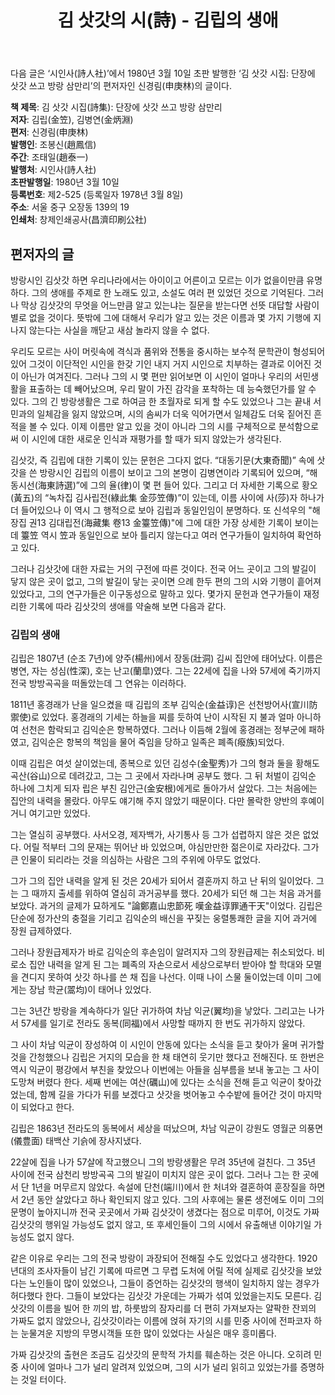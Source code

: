 ﻿---
title: "김 삿갓의 시(詩) - 김립의 생애"
tags:
  - korea
  - classic
  - literature
---

다음 글은 ‘시인사(詩人社)’에서 1980년 3월 10일 초판 발행한 ‘김 삿갓 시집: 단장에 삿갓 쓰고 방랑 삼만리’의 편저자인 신경림(申庚林)의 글이다.

__책 제목__: 김 삿갓 시집(詩集): 단장에 삿갓 쓰고 방랑 삼만리  
__저자__: 김립(金笠), 김병연(金炳淵)  
__편저__: 신경림(申庚林)  
__발행인__: 조봉신(趙鳳信)  
__주간__: 조태일(趙泰一)  
__발행처__: 시인사(詩人社)  
__초판발행일__: 1980년 3월 10일  
__등록번호__: 제2-525 (등록일자 1978년 3월 8일)  
__주소__: 서울 중구 오장동 139의 19  
__인쇄처__: 창제인쇄공사(昌濟印刷公社)

## 편저자의 글

방랑시인 김삿갓 하면 우리나라에서는 아이이고 어른이고 모르는 이가 없을이만큼 유명하다. 그의 생애를 주제로 한 노래도 있고, 소설도 여러 편 있었던 것으로 기억된다. 그러나 막상 김삿갓의 무엇을 어느만큼 알고 있는냐는 질문을 받는다면 선뜻 대답할 사람이 별로 없을 것이다. 뜻밖에 그에 대해서 우리가 알고 있는 것은 이름과 몇 가지 기행에 지나지 않는다는 사실을 깨닫고 새삼 놀라지 않을 수 없다.

우리도 모르는 사이 머릿속에 격식과 품위와 전통을 중시하는 보수적 문학관이 형성되어 있어 그것이 이단적인 시인을 한갖 기인 내지 거지 시인으로 치부하는 결과로 이어진 것이 아닌가 여겨진다. 그러나 그의 시 몇 편만 읽어보면 이 시인이 얼마나 우리의 서민생활을 표출하는 데 빼어났으며, 우리 말이 가진 감각을 포착하는 데 능숙했던가를 알 수 있다. 그의 긴 방랑생활은 그로 하여금 한 초월자로 되게 할 수도 있었으나 그는 끝내 서민과의 일체감을 잃지 않았으며, 시의 솜씨가 더욱 익어가면서 일체감도 더욱 짙어진 흔적을 볼 수 있다. 이제 이름만 알고 있을 것이 아니라 그의 시를 구체적으로 분석함으로써 이 시인에 대한 새로운 인식과 재평가를 할 때가 되지 않았는가 생각된다.

김삿갓, 즉 김립에 대한 기록이 있는 문헌은 그다지 없다. “대동기문(大東奇聞)” 속에 삿갓을 쓴 방랑시인 김립의 이름이 보이고 그의 본명이 김병연이라 기록되어 있으며, “해동시선(海東詩選)”에 그의 율(律)이 몇 편 들어 있다. 그리고 더 자세한 기록으로 황오(黃五)의 “녹차집 김사립전(綠此集 金莎笠傳)”이 있는데, 이름 사이에 사(莎)자 하나가 더 들어있으나 이 역시 그 행적으로 보아 김립과 동일인임이 분명하다. 또 신석우의 "해장집 권13 김대립전(海藏集 卷13 金籉笠傳)"에 그에 대한 가장 상세한 기록이 보이는데 籉笠 역시 笠과 동일인으로 보아 틀리지 않는다고 여러 연구가들이 일치하여 확언하고 있다.

그러나 김삿갓에 대한 자료는 거의 구전에 따른 것이다. 전국 어느 곳이고 그의 발길이 닿지 않은 곳이 없고, 그의 발길이 닿는 곳이면 으례 한두 편의 그의 시와 기행이 흩어져 있었다고, 그의 연구가들은 이구동성으로 말하고 있다. 몇가지 문헌과 연구가들이 재정리한 기록에 따라 김삿갓의 생애를 약술해 보면 다음과 같다.

### 김립의 생애

김립은 1807년 (순조 7년)에 양주(楊州)에서 장동(壯洞) 김씨 집안에 태어났다. 이름은 병연, 자는 성심(性深), 호는 난고(蘭皐)였다. 그는 22세에 집을 나와 57세에 죽기까지 전국 방방곡곡을 떠돌았는데 그 연유는 이러하다.

1811년 홍경래가 난을 일으켰을 때 김립의 조부 김익순(金益谆)은 선천방어사(宣川防禦使)로 있었다. 홍경래의 기세는 하늘을 찌를 듯하여 난이 시작된 지 불과 얼마 아니하여 선천은 함락되고 김익순은 항복하였다. 그러나 이듬해 2월에 홍경래는 정부군에 패하였고, 김익순은 항복의 책임을 물어 죽임을 당하고 일족은 폐족(癈族)되었다.

이때 김립은 여섯 살이었는데, 종복으로 있던 김성수(金聖秀)가 그의 형과 둘을 황해도 곡산(谷山)으로 데려갔고, 그는 그 곳에서 자라나며 공부도 했다. 그 뒤 처벌이 김익순 하나에 그치게 되자 립은 부친 김안근(金安根)에게로 돌아가서 살았다. 그는 처음에는 집안의 내력을 몰랐다. 아무도 얘기해 주지 않았기 때문이다. 다만 몰락한 양반의 후예이거니 여기고만 있었다.

그는 열심히 공부했다. 사서오경, 제자백가, 사기통사 등 그가 섭렵하지 않은 것은 없었다. 어릴 적부터 그의 문재는 뛰어난 바 있었으며, 야심만만한 젊은이로 자라갔다. 그가 큰 인물이 되리라는 것을 의심하는 사람은 그의 주위에 아무도 없었다.

그가 그의 집안 내력을 알게 된 것은 20세가 되어서 결혼까지 하고 난 뒤의 일이었다. 그는 그 때까지 출세를 위하여 열심히 과거공부를 했다. 20세가 되던 해 그는 처음 과거를 보았다. 과거의 글제가 묘하게도 "論鄭嘉山忠節死 嘆金益谆罪通干天"이었다. 김립은 단순에 정가산의 충절을 기리고 김익순의 배신을 꾸짖는 웅렬통쾌한 글을 지어 과거에 장원 급제하였다.

그러나 장원급제자가 바로 김익순의 후손임이 알려지자 그의 장원급제는 취소되었다. 비로소 집안 내력을 알게 된 그는 폐족의 자손으로서 세상으로부터 받아야 할 학대와 모멸을 견디지 못하여 삿갓 하나를 쓴 채 집을 나선다. 이때 나이 스물 둘이었는데 이미 그에게는 장남 학균(翯均)이 태어나 있었다.

그는 3년간 방랑을 계속하다가 일단 귀가하여 차남 익균(翼均)을 낳았다. 그리고는 나가서 57세를 일기로 전라도 동복(同福)에서 사망할 때까지 한 번도 귀가하지 않았다.

그 사이 차남 익균이 장성하여 이 시인이 안동에 있다는 소식을 듣고 찾아가 울며 귀가할 것을 간청했으나 김립은 거지의 모습을 한 채 태연히 웃기만 했다고 전해진다. 또 한번은 역시 익균이 평강에서 부친을 찾았으나 이번에는 아들을 심부름을 보내 놓고는 그 사이 도망쳐 버렸다 한다. 세째 번에는 여산(礪山)에 있다는 소식을 전해 듣고 익균이 찾아갔었는데, 함께 길을 가다가 뒤를 보겠다고 삿갓을 벗어놓고 수수밭에 들어간 것이 마지막이 되었다고 한다.

김립은 1863년 전라도의 동복에서 세상을 떠났으며, 차남 익균이 강원도 영월군 의풍면(儀豊面) 태백산 기슭에 장사지냈다.

22살에 집을 나가 57살에 작고했으니 그의 방랑생활은 무려 35년에 걸친다. 그 35년 사이에 전국 삼천리 방방곡곡 그의 발길이 미치지 않은 곳이 없다. 그러나 그는 한 곳에서 단 1년을 머무르지 않았다. 속설에 단천(端川)에서 한 처녀와 결혼하여 훈장질을 하면서 2년 동안 살았다고 하나 확인되지 않고 있다. 그의 사후에는 물론 생전에도 이미 그의 문명이 높아지니까 전국 곳곳에서 가짜 김삿갓이 생겼다는 점으로 미루어, 이것도 가짜 김삿갓의 행위일 가능성도 없지 않고, 또 후세인들이 그의 시에서 유출해낸 이야기일 가능성도 없지 않다.

같은 이유로 우리는 그의 전국 방랑이 과장되어 전해질 수도 있었다고 생각한다. 1920년대의 조사자들이 남긴 기록에 따르면 그 무렵 도처에 어릴 적에 실제로 김삿갓을 보았다는 노인들이 많이 있었으나, 그들이 증언하는 김삿갓의 행색이 일치하지 않는 경우가 허다했다 한다. 그들이 보았다는 김삿갓 가운데는 가짜가 섞여 있었을는지도 모른다. 김삿갓의 이름을 빌어 한 끼의 밥, 하룻밤의 잠자리를 더 편히 가져보자는 얄팍한 잔꾀의 가짜도 없지 않았으나, 김삿갓이라는 이름에 얹혀 자기의 시를 민중 사이에 전파코자 하는 눈물겨운 지방의 무명시객들 또한 많이 있었다는 사실은 매우 흥미롭다.

가짜 김삿갓의 출현은 조금도 김삿갓의 문학적 가치를 훼손하는 것은 아니다. 오히려 민중 사이에 얼마나 그가 널리 알려져 있었으며, 그의 시가 널리 읽히고 있었는가를 증명하는 것일 터이다.
